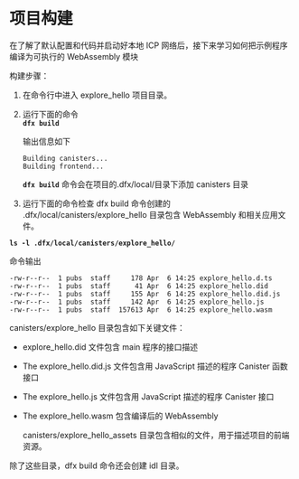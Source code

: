 # 项目构建

在了解了默认配置和代码并启动好本地 ICP 网络后，接下来学习如何把示例程序编译为可执行的 WebAssembly 模块

构建步骤：

1. 在命令行中进入 explore\_hello 项目目录。
2. 运行下面的命令  
   **`dfx build`**

   输出信息如下

   ```text
   Building canisters...
   Building frontend...
   ```

   **`dfx build`** 命令会在项目的.dfx/local/目录下添加 canisters 目录

3. 运行下面的命令检查 dfx build 命令创建的 .dfx/local/canisters/explore\_hello 目录包含 WebAssembly 和相关应用文件。

**`ls -l .dfx/local/canisters/explore_hello/`**

命令输出



```text
-rw-r--r--  1 pubs  staff     178 Apr  6 14:25 explore_hello.d.ts
-rw-r--r--  1 pubs  staff      41 Apr  6 14:25 explore_hello.did
-rw-r--r--  1 pubs  staff     155 Apr  6 14:25 explore_hello.did.js
-rw-r--r--  1 pubs  staff     142 Apr  6 14:25 explore_hello.js
-rw-r--r--  1 pubs  staff  157613 Apr  6 14:25 explore_hello.wasm
```

canisters/explore\_hello 目录包含如下关键文件：

* explore\_hello.did 文件包含 main 程序的接口描述
* The explore\_hello.did.js 文件包含用 JavaScript 描述的程序 Canister 函数接口
* The explore\_hello.js 文件包含用 JavaScript 描述的程序 Canister 接口
* The explore\_hello.wasm 包含编译后的 WebAssembly

   canisters/explore\_hello\_assets 目录包含相似的文件，用于描述项目的前端资源。 

除了这些目录，dfx build 命令还会创建 idl 目录。


